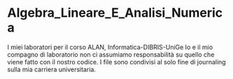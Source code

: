 # Algebra_Lineare_E_Analisi_Numerica
I miei laboratori per il corso ALAN, Informatica-DIBRIS-UniGe
Io e il mio compagno di laboratorio non ci assumiamo responsabilità su quello che viene fatto con il nostro codice.
I file sono condivisi al solo fine di journaling sulla mia carriera universitaria.
